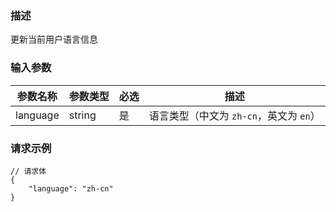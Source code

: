 ### 描述

更新当前用户语言信息

### 输入参数

| 参数名称        | 参数类型   | 必选 | 描述                         |
|-------------|--------|----|----------------------------|
| language    | string | 是  | 语言类型（中文为 `zh-cn`，英文为 `en`） |

### 请求示例

```json5
// 请求体
{
    "language": "zh-cn"
}
```
